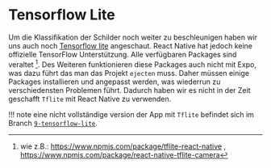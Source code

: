 # Tensorflow Lite

Um die Klassifikation der Schilder noch weiter zu beschleunigen haben wir uns auch
noch [Tensorflow lite](https://www.tensorflow.org/lite) angeschaut. React Native hat jedoch keine offizielle TensorFlow
Unterstützung. Alle verfügbaren Packages sind veraltet [^1]. Des Weiteren funktionieren diese Packages auch nicht mit
Expo, was dazu führt das man das Projekt `ejecten` muss. Daher müssen einige Packages installieren und angepasst werden,
was wiederrun zu verschiedensten Problemen führt. Dadurch haben wir es nicht in der Zeit geschafft `Tflite` mit React
Native zu verwenden.

!!! note eine nicht vollständige version der App mit `Tflite` befindet sich im
Branch [`9-tensorflow-lite`](https://github.com/GDKI-WS20-T04/traffic-sign-detection/tree/9-tensorflow-lite).

[^1]: wie z.B.: https://www.npmjs.com/package/tflite-react-native
, https://www.npmjs.com/package/react-native-tflite-camera